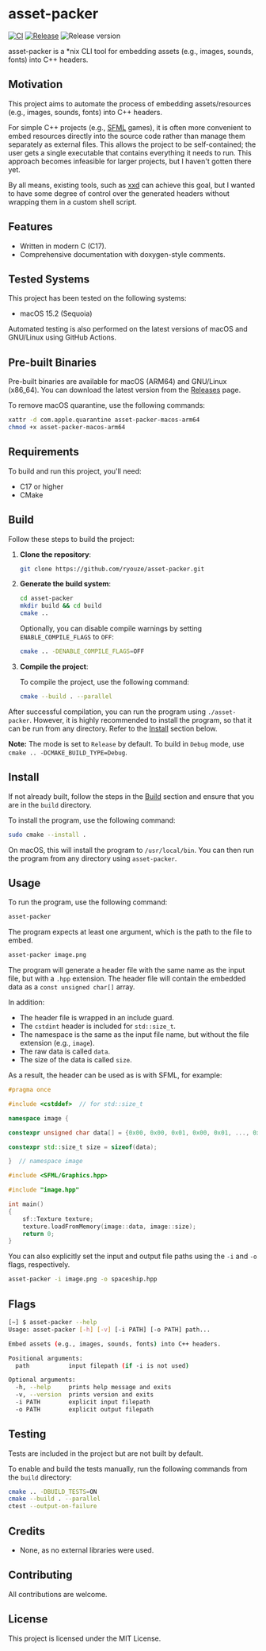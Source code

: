 # asset-packer

[![CI](https://github.com/ryouze/asset-packer/actions/workflows/ci.yml/badge.svg)](https://github.com/ryouze/asset-packer/actions/workflows/ci.yml)
[![Release](https://github.com/ryouze/asset-packer/actions/workflows/release.yml/badge.svg)](https://github.com/ryouze/asset-packer/actions/workflows/release.yml)
![Release version](https://img.shields.io/github/v/release/ryouze/asset-packer)

asset-packer is a *nix CLI tool for embedding assets (e.g., images, sounds, fonts) into C++ headers.


## Motivation

This project aims to automate the process of embedding assets/resources (e.g., images, sounds, fonts) into C++ headers.

For simple C++ projects (e.g., [SFML](https://github.com/SFML/SFML) games), it is often more convenient to embed resources directly into the source code rather than manage them separately as external files. This allows the project to be self-contained; the user gets a single executable that contains everything it needs to run. This approach becomes infeasible for larger projects, but I haven't gotten there yet.

By all means, existing tools, such as [xxd](https://linux.die.net/man/1/xxd) can achieve this goal, but I wanted to have some degree of control over the generated headers without wrapping them in a custom shell script.


## Features

- Written in modern C (C17).
- Comprehensive documentation with doxygen-style comments.


## Tested Systems

This project has been tested on the following systems:

- macOS 15.2 (Sequoia)
<!-- - Manjaro 24.0 (Wynsdey) -->

Automated testing is also performed on the latest versions of macOS and GNU/Linux using GitHub Actions.


## Pre-built Binaries

Pre-built binaries are available for macOS (ARM64) and GNU/Linux (x86_64). You can download the latest version from the [Releases](../../releases) page.

To remove macOS quarantine, use the following commands:

```sh
xattr -d com.apple.quarantine asset-packer-macos-arm64
chmod +x asset-packer-macos-arm64
```


## Requirements

To build and run this project, you'll need:

- C17 or higher
- CMake


## Build

Follow these steps to build the project:

1. **Clone the repository**:

    ```sh
    git clone https://github.com/ryouze/asset-packer.git
    ```

2. **Generate the build system**:

    ```sh
    cd asset-packer
    mkdir build && cd build
    cmake ..
    ```

    Optionally, you can disable compile warnings by setting `ENABLE_COMPILE_FLAGS` to `OFF`:

    ```sh
    cmake .. -DENABLE_COMPILE_FLAGS=OFF
    ```

3. **Compile the project**:

    To compile the project, use the following command:

    ```sh
    cmake --build . --parallel
    ```

After successful compilation, you can run the program using `./asset-packer`. However, it is highly recommended to install the program, so that it can be run from any directory. Refer to the [Install](#install) section below.

**Note:** The mode is set to `Release` by default. To build in `Debug` mode, use `cmake .. -DCMAKE_BUILD_TYPE=Debug`.


## Install

If not already built, follow the steps in the [Build](#build) section and ensure that you are in the `build` directory.

To install the program, use the following command:

```sh
sudo cmake --install .
```

On macOS, this will install the program to `/usr/local/bin`. You can then run the program from any directory using `asset-packer`.


## Usage

To run the program, use the following command:

```sh
asset-packer
```

The program expects at least one argument, which is the path to the file to embed.

```sh
asset-packer image.png
```

The program will generate a header file with the same name as the input file, but with a `.hpp` extension. The header file will contain the embedded data as a `const unsigned char[]` array.

In addition:
- The header file is wrapped in an include guard.
- The `cstdint` header is included for `std::size_t`.
- The namespace is the same as the input file name, but without the file extension (e.g., `image`).
- The raw data is called `data`.
- The size of the data is called `size`.

As a result, the header can be used as is with SFML, for example:

```cpp
#pragma once

#include <cstddef>  // for std::size_t

namespace image {

constexpr unsigned char data[] = {0x00, 0x00, 0x01, 0x00, 0x01, ..., 0x60, 0x82};

constexpr std::size_t size = sizeof(data);

}  // namespace image
```

```cpp
#include <SFML/Graphics.hpp>

#include "image.hpp"

int main()
{
    sf::Texture texture;
    texture.loadFromMemory(image::data, image::size);
    return 0;
}
```

You can also explicitly set the input and output file paths using the `-i` and `-o` flags, respectively.

```sh
asset-packer -i image.png -o spaceship.hpp
```


## Flags

```sh
[~] $ asset-packer --help
Usage: asset-packer [-h] [-v] [-i PATH] [-o PATH] path...

Embed assets (e.g., images, sounds, fonts) into C++ headers.

Positional arguments:
  path           input filepath (if -i is not used)

Optional arguments:
  -h, --help     prints help message and exits
  -v, --version  prints version and exits
  -i PATH        explicit input filepath
  -o PATH        explicit output filepath
```


## Testing

Tests are included in the project but are not built by default.

To enable and build the tests manually, run the following commands from the `build` directory:

```sh
cmake .. -DBUILD_TESTS=ON
cmake --build . --parallel
ctest --output-on-failure
```


## Credits

- None, as no external libraries were used.


## Contributing

All contributions are welcome.


## License

This project is licensed under the MIT License.
